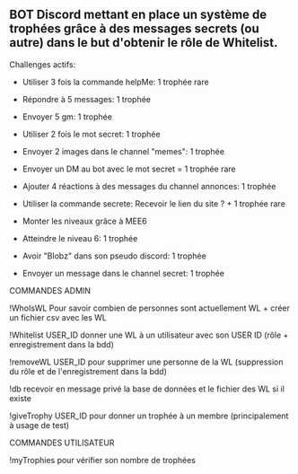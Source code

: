 ## BOT Discord mettant en place un système de trophées grâce à des messages secrets (ou autre) dans le but d'obtenir le rôle de Whitelist.

Challenges actifs:

- Utiliser 3 fois la commande helpMe: 1 trophée rare

- Répondre à 5 messages: 1 trophée

- Envoyer 5 gm: 1 trophée

- Utiliser 2 fois le mot secret: 1 trophée

- Envoyer 2 images dans le channel "memes": 1 trophée

- Envoyer un DM au bot avec le mot secret = 1 trophée rare

- Ajouter 4 réactions à des messages du channel annonces: 1 trophée

- Utiliser la commande secrete: Recevoir le lien du site ? + 1 trophée rare

- Monter les niveaux grâce à MEE6

- Atteindre le niveau 6: 1 trophée

- Avoir "Blobz" dans son pseudo discord: 1 trophée

- Envoyer un message dans le channel secret: 1 trophée


COMMANDES ADMIN

!WhoIsWL Pour savoir combien de personnes sont actuellement WL + créer un fichier csv avec les WL

!Whitelist USER_ID donner une WL à un utilisateur avec son USER ID (rôle + enregistrement dans la bdd)

!removeWL USER_ID pour supprimer une personne de la WL (suppression du rôle et de l'enregistrement dans la bdd)

!db recevoir en message privé la base de données et le fichier des WL si il existe

!giveTrophy USER_ID pour donner un trophée à un membre (principalement à usage de test)


COMMANDES UTILISATEUR

!myTrophies pour vérifier son nombre de trophées

